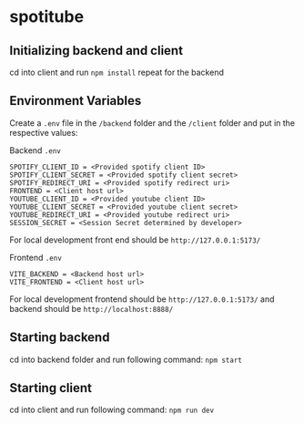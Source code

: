 # spotitube

## Initializing backend and client
  cd into client and run
  ```npm install```
  repeat for the backend

## Environment Variables
  Create a ```.env``` file in the ```/backend``` folder and the ```/client``` folder and put in the respective values:
  
  Backend ```.env```
```
SPOTIFY_CLIENT_ID = <Provided spotify client ID>
SPOTIFY_CLIENT_SECRET = <Provided spotify client secret>
SPOTIFY_REDIRECT_URI = <Provided spotify redirect uri>
FRONTEND = <Client host url>
YOUTUBE_CLIENT_ID = <Provided youtube client ID>
YOUTUBE_CLIENT_SECRET = <Provided youtube client secret>
YOUTUBE_REDIRECT_URI = <Provided youtube redirect uri>
SESSION_SECRET = <Session Secret determined by developer>
```
For local development front end should be ```http://127.0.0.1:5173/```
 
  Frontend ```.env```
  ```
  VITE_BACKEND = <Backend host url>
  VITE_FRONTEND = <Client host url>
  ```
For local development frontend should be ```http://127.0.0.1:5173/``` and backend should be ```http://localhost:8888/```

## Starting backend
  cd into backend folder and run following command:
  ```npm start```
  
## Starting client
  cd into client and run following command:
  ```npm run dev```
